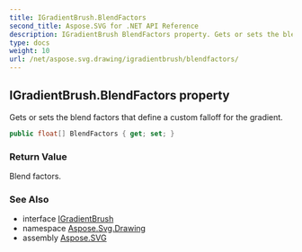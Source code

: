 ```yaml
---
title: IGradientBrush.BlendFactors
second_title: Aspose.SVG for .NET API Reference
description: IGradientBrush BlendFactors property. Gets or sets the blend factors that define a custom falloff for the gradient
type: docs
weight: 10
url: /net/aspose.svg.drawing/igradientbrush/blendfactors/
---
```

## IGradientBrush.BlendFactors property

Gets or sets the blend factors that define a custom falloff for the gradient.

```csharp
public float[] BlendFactors { get; set; }
```

### Return Value

Blend factors.

### See Also

* interface [IGradientBrush](../)
* namespace [Aspose.Svg.Drawing](../../../aspose.svg.drawing/)
* assembly [Aspose.SVG](../../../)
